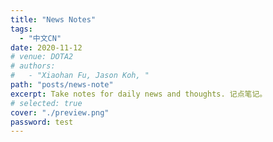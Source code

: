 ```yaml
---
title: "News Notes"
tags:
  - "中文CN"
date: 2020-11-12
# venue: DOTA2
# authors:
#   - "Xiaohan Fu, Jason Koh, "
path: "posts/news-note"
excerpt: Take notes for daily news and thoughts. 记点笔记。
# selected: true
cover: "./preview.png"
password: test
---
```

